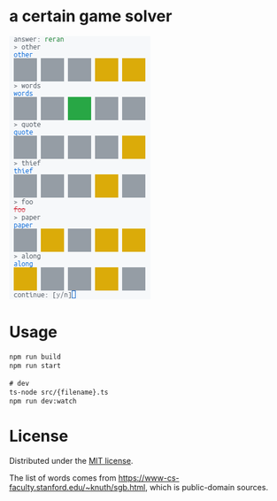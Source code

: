 # a certain game solver
 ![screenshot](./resources/screenshot2.png)

# Usage
```node
npm run build
npm run start

# dev
ts-node src/{filename}.ts
npm run dev:watch
```

# License
Distributed under the [MIT license](https://opensource.org/licenses/MIT).

The list of words comes from https://www-cs-faculty.stanford.edu/~knuth/sgb.html, which is public-domain sources.